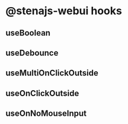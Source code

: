 # @stenajs-webui hooks

## useBoolean

## useDebounce

## useMultiOnClickOutside

## useOnClickOutside

## useOnNoMouseInput

